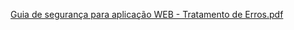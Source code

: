 [Guia de segurança para aplicação WEB - Tratamento de Erros.pdf](/.attachments/Guia%20de%20segurança%20para%20aplicação%20WEB%20-%20Tratamento%20de%20Erros-316558b4-e482-4f65-b2cb-44eba3c1390d.pdf)